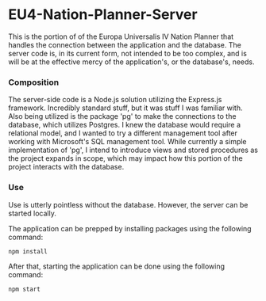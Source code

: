 # EU4-Nation-Planner-Server

This is the portion of of the Europa Universalis IV Nation Planner that handles the connection between the application and the database. The server code is, in its current form, not intended to be too complex, and is will be at the effective mercy of the application's, or the database's, needs.

### Composition

The server-side code is a Node.js solution utilizing the Express.js framework. Incredibly standard stuff, but it was stuff I was familiar with. Also being utilized is the package 'pg' to make the connections to the database, which utilizes Postgres. I knew the database would require a relational model, and I wanted to try a different management tool after working with Microsoft's SQL management tool. While currently a simple implementation of 'pg', I intend to introduce views and stored procedures as the project expands in scope, which may impact how this portion of the project interacts with the database.

### Use

Use is utterly pointless without the database. However, the server can be started locally.

The application can be prepped by installing packages using the following command:
```
npm install
```

After that, starting the application can be done using the following command:
```
npm start
```